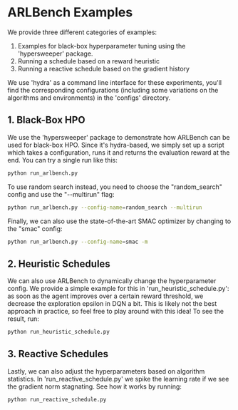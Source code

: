 # ARLBench Examples

We provide three different categories of examples:
1. Examples for black-box hyperparameter tuning using the 'hypersweeper' package. 
2. Running a schedule based on a reward heuristic
3. Running a reactive schedule based on the gradient history

We use 'hydra' as a command line interface for these experiments, you'll find the corresponding configurations (including some variations on the algorithms and environments) in the 'configs' directory.

## 1. Black-Box HPO

We use the 'hypersweeper' package to demonstrate how ARLBench can be used for black-box HPO. Since it's hydra-based, we simply set up a script which takes a configuration, runs it and returns the evaluation reward at the end. You can try a single run like this:

```bash
python run_arlbench.py
```

To use random search instead, you need to choose the "random_search" config and use the "--multirun" flag:

```bash
python run_arlbench.py --config-name=random_search --multirun
```

Finally, we can also use the state-of-the-art SMAC optimizer by changing to the "smac" config:

```bash
python run_arlbench.py --config-name=smac -m
```

## 2. Heuristic Schedules

We can also use ARLBench to dynamically change the hyperparameter config. We provide a simple example for this in 'run_heuristic_schedule.py': as soon as the agent improves over a certain reward threshold, we decrease the exploration epsilon in DQN a bit. This is likely not the best approach in practice, so feel free to play around with this idea! To see the result, run:

```bash
python run_heuristic_schedule.py
```

## 3. Reactive Schedules

Lastly, we can also adjust the hyperparameters based on algorithm statistics. In 'run_reactive_schedule.py' we spike the learning rate if we see the gradient norm stagnating. See how it works by running:

```bash
python run_reactive_schedule.py
```